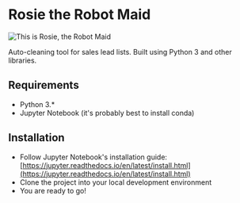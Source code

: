 # Rosie the Robot Maid


![This is Rosie, the Robot Maid](https://s3.amazonaws.com/helpbucket.tektonlabs.com/uploads/960684c3-4a3c-432b-b25a-5d7f4405283b/239fbb6a-dfb3-4f8e-842b-9cb7b5c2dd2d/rosie.png)


Auto-cleaning tool for sales lead lists.
Built using Python 3 and other libraries.

## Requirements


* Python 3.*
* Jupyter Notebook (it's probably best to install conda)


## Installation


* Follow Jupyter Notebook's installation guide: [https://jupyter.readthedocs.io/en/latest/install.html](https://jupyter.readthedocs.io/en/latest/install.html)
* Clone the project into your local development environment
* You are ready to go!

